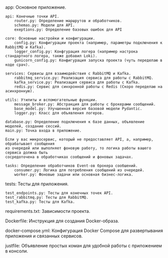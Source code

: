 app: Основное приложение.

    api: Конечные точки API.
        router.py: Определение маршрутов и обработчиков.
        schemas.py: Модели для API. 
        exeptions.py: Определение базовых ошибок для API 

    core: Основные настройки и конфигурации.
        config.py: Конфигурации проекта (например, параметры подключения к RabbitMQ и Kafka).
        logger_config.py: Конфгурация логера (например настрока стандартного логера, также добавил Loki).
        gunicorn_config.py: Конфигурация запуска проекта (чуть переделаю в коде срач).
    
    services: Сервисы для взаимодействия с RabbitMQ и Kafka.
        rabbitmq_service.py: Реализация сервиса для работы с RabbitMQ.
        kafka_service.py: Реализация сервиса для работы с Kafka.
        redis.py: Сервис для синхронной работы с Redis (Скоро переделаю на асинхронную).

    utils: Утилиты и вспомогательные функции.
        message_broker.py: Абстракция для работы с брокерами сообщений.
        base_model.py: Улучшенная версия базовой модели Pydantic.
        logger.py: Класс для объявления логеров.
    
    database.py: Определение подключения к базе данных, объявление моделей, создание сессий.
    main.py: Точка входа в приложение.

    Если у вас микросервис, который не предоставляет API, а, например, обрабатывает сообщения 
    из очередей или выполняет фоновую работу, то логика работы вашего сервиса должна быть 
    сосредоточена в обработчиках сообщений и фоновых задачах.

    tasks: Определение обработчиков Event-ов брокера сообшений.
        consumer.py: Логика для потребления сообщений из очередей.  
        worker.py: Фоновые задачи или основная бизнес-логика.

tests: Тесты для приложения.

    test_endpoints.py: Тесты для конечных точек API.
    test_rabbitmq.py: Тесты для RabbitMQ.
    test_kafka.py: Тесты для Kafka.

requirements.txt: Зависимости проекта.

Dockerfile: Инструкция для создания Docker-образа.

docker-compose.yml: Конфигурация Docker Compose для развертывания приложения и связанных сервисов.

justfile: Объявление простых коман для удобной работы с приложением в консоли.